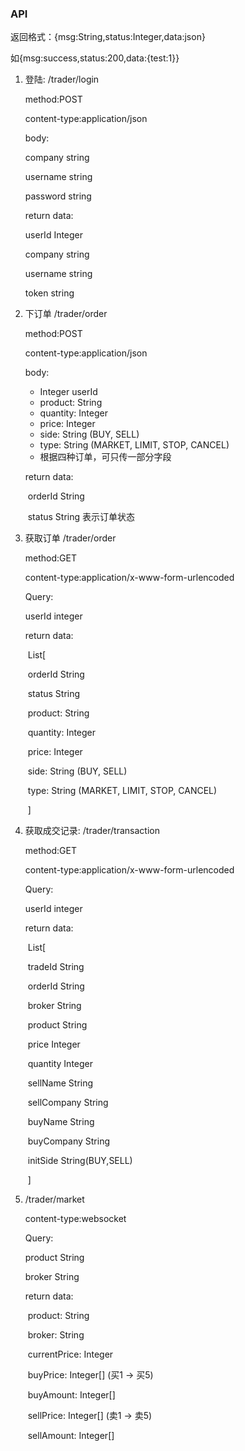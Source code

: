 ### API

返回格式：{msg:String,status:Integer,data:json}

如{msg:success,status:200,data:{test:1}}

1. 登陆: /trader/login

   method:POST

   content-type:application/json

   body:

   company string

   username string

   password string

   return data:

   userId Integer

   company string

   username string

   token string

   

2. 下订单 /trader/order

   method:POST

   content-type:application/json

   body:

   + Integer userId

   - product: String
   - quantity: Integer
   - price: Integer
   - side: String (BUY, SELL)
   - type: String (MARKET, LIMIT, STOP, CANCEL)
   - 根据四种订单，可只传一部分字段

   return data:

   ​	orderId String

   ​	status String 表示订单状态

3. 获取订单 /trader/order

   method:GET

   content-type:application/x-www-form-urlencoded

   Query:

   userId integer

   return data:

   ​	List[	

   ​		orderId String

   ​		status String

   ​		product: String

   ​		quantity: Integer

   ​		price: Integer

   ​		side: String (BUY, SELL)

   ​		type: String (MARKET, LIMIT, STOP, CANCEL)

   ​	]

4. 获取成交记录: /trader/transaction

   method:GET

   content-type:application/x-www-form-urlencoded

   Query:

   userId integer

   return data:

   ​	List[

   ​	tradeId String

   ​	orderId String

   ​	broker String

   ​	product String

   ​	price Integer

   ​	quantity Integer

   ​	sellName String

   ​	sellCompany String

   ​	buyName String

   ​	buyCompany String

   ​	initSide String(BUY,SELL)

   ​	]

5. /trader/market

   content-type:websocket

   Query:

   product String 

   broker String

   return data:

   ​	product: String

   ​	broker: String

   ​	currentPrice: Integer

   ​	buyPrice: Integer[] (买1 -> 买5)

   ​	buyAmount: Integer[]

   ​	sellPrice: Integer[] (卖1 -> 卖5)

   ​	sellAmount: Integer[]